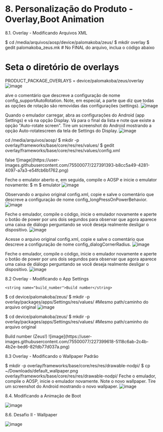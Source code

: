 # 8. Personalização do Produto - Overlay,Boot Animation #

8.1. Overlay - Modificando Arquivos XML

$ cd /media/arquivos/aosp/device/palomakoba/zeus/
$ mkdir overlay
$ gedit palomakoba_zeus.mk # No FINAL do arquivo, inclua o código abaixo
# Seta o diretório de overlays
PRODUCT_PACKAGE_OVERLAYS = device/palomakoba/zeus/overlay
![image](https://user-images.githubusercontent.com/75500077/227389730-7cfb9ffd-e1a4-44c3-a365-56632cc8186f.png)


alve o comentário que descreve a configuração de nome config_supportAutoRotation. Note, em especial, a parte que diz que todas as opções de rotação são removidas das configurações (settings).
![image](https://user-images.githubusercontent.com/75500077/227390343-76a64ffd-139f-4e4e-b338-027b25aec086.png)

Quando o emulador carregar, abra as configurações do Android (app Settings) e vá na opção Display. Vá para o final da lista e note que existe a opção "Auto-rotate screen". Tire um screenshot do Android mostrando a opção Auto-rotatescreen da tela de Settings do Display.
![image](https://user-images.githubusercontent.com/75500077/227390658-b644f56b-ef37-4526-b9a1-fad0c536d646.png)


 cd /media/arquivos/aosp/
$ mkdir -p overlay/frameworks/base/core/res/res/values/
$ gedit overlay/frameworks/base/core/res/res/values/config.xml

<resources>
<!-- Remove a rotação automática do dispositivo -->
<bool name="config_supportAutoRotation">false</bool>
</resources>
![image](https://user-images.githubusercontent.com/75500077/227391393-b8cc5a49-4281-4097-a7a3-e54fcb6b1762.png)

Feche o emulator aberto e, em seguida, compile o AOSP e inicie o emulator novamente:
$ m
$ emulator
![image](https://user-images.githubusercontent.com/75500077/227393469-64da633a-4c26-4124-8e64-c477b6dcb169.png)

Observando o arquivo original config.xml, copie e salve o comentário que descreve a configuração de nome config_longPressOnPowerBehavior.
![image](https://user-images.githubusercontent.com/75500077/227393724-87b66c90-e765-458a-937b-b5e53a58bf51.png)

Feche o emulador, compile o código, inicie o emulador novamente e aperte o botão de power por uns dois segundos para observar que agora aparece uma caixa de diálogo perguntando se você deseja realmente desligar o dispositivo. 
![image](https://user-images.githubusercontent.com/75500077/227396193-40adfdf4-33a5-4e07-aa20-57526dbb8dda.png)

Acesse o arquivo original config.xml, copie e salve o comentário que descreve a configuração de nome config_dialogCornerRadius.
![image](https://user-images.githubusercontent.com/75500077/227396294-a58478b9-0b5a-4f6c-927a-8e26c2ccc41a.png)

Feche o emulador, compile o código, inicie o emulador novamente e aperte o botão de power por uns dois segundos para observar que agora aparece uma caixa de diálogo perguntando se você deseja realmente desligar o dispositivo. 
![image](https://user-images.githubusercontent.com/75500077/227396954-9e6305fa-53b6-4a6f-b122-81ee228d6e5d.png)

8.2 Overlay - Modificando o App Settings

    <string name="build_number">Build number</string>
    
$ cd device/palomakoba/zeus/
$ mkdir -p overlay/packages/apps/Settings/res/values/ #Mesmo path/caminho do arquivo original
![image](https://user-images.githubusercontent.com/75500077/227397715-0755062c-06a0-47ed-9f26-756fe89398f3.png)

$ cd device/palomakoba/zeus/
$ mkdir -p overlay/packages/apps/Settings/res/values/ #Mesmo path/caminho do arquivo original

<resources>
<string name="build_number">Build number (Zeus!)</string>
</resources>
![image](https://user-images.githubusercontent.com/75500077/227399618-5118c6ab-2c4b-4b2e-bed6-82fdb77d037a.png)

8.3 Overlay - Modificando o Wallpaper Padrão

$ mkdir -p overlay/frameworks/base/core/res/res/drawable-nodpi/
$ cp ~/Downloads/default_wallpaper.png overlay/frameworks/base/core/res/res/drawable-nodpi/
Feche o emulador, compile o AOSP, inicie o emulador novamente. Note o novo wallpaper. Tire um screenshot do Android mostrando o novo wallpaper.
![image](https://user-images.githubusercontent.com/75500077/227402910-12d8662b-0ab0-4663-a25c-c6634e0773d6.png)


8.4. Modificando a Animação de Boot

![image](https://user-images.githubusercontent.com/75500077/228390873-39229a40-a103-4901-ae30-026d5d6986da.png)

8.6. Desafio II - Wallpaper

![image](https://user-images.githubusercontent.com/75500077/228400745-5c475f1a-b627-4dc8-bd22-acee53bfa3bf.png)

